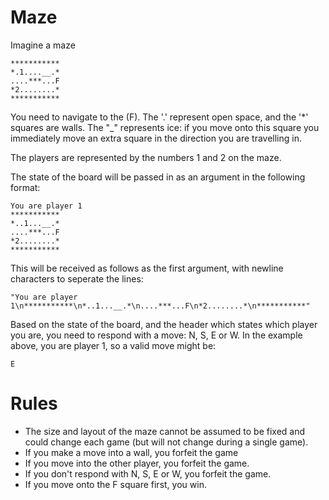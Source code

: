 # Maze

Imagine a maze

    ***********
    *.1....__.*
    ....***...F
    *2........*
    ***********

You need to navigate to the (F). The '.' represent open space, and the '\*' squares are walls. The "\_" represents ice: if you move onto this square you immediately move an extra square in the direction you are travelling in.

The players are represented by the numbers 1 and 2 on the maze.

The state of the board will be passed in as an argument in the following format:

    You are player 1
    ***********
    *..1...__.*
    ....***...F
    *2........*
    ***********

This will be received as follows as the first argument, with newline characters to seperate the lines:

    "You are player 1\n***********\n*..1...__.*\n....***...F\n*2........*\n***********"

Based on the state of the board, and the header which states which player you are, you need to respond with a move: N, S, E or W. In the example above, you are player 1, so a valid move might be:

    E

# Rules

* The size and layout of the maze cannot be assumed to be fixed and could change each game (but will not change during a single game).
* If you make a move into a wall, you forfeit the game
* If you move into the other player, you forfeit the game.
* If you don't respond with N, S, E or W, you forfeit the game.
* If you move onto the F square first, you win.
